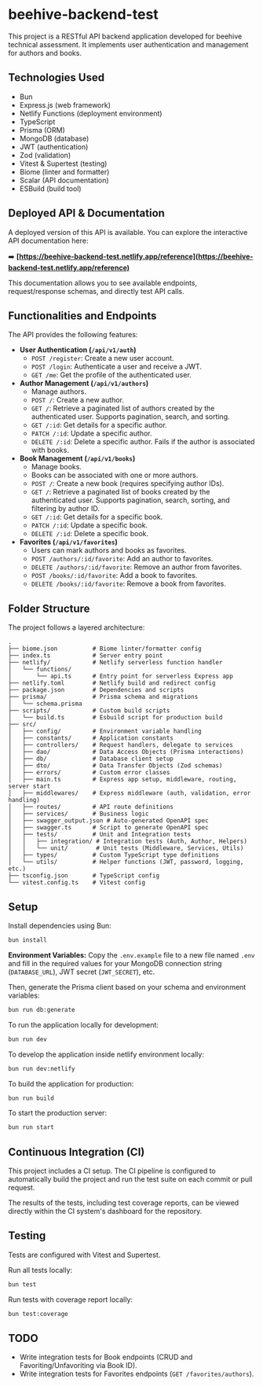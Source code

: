 # beehive-backend-test

This project is a RESTful API backend application developed for beehive technical assessment. It implements user authentication and management for authors and books.

## Technologies Used

- Bun
- Express.js (web framework)
- Netlify Functions (deployment environment)
- TypeScript
- Prisma (ORM)
- MongoDB (database)
- JWT (authentication)
- Zod (validation)
- Vitest & Supertest (testing)
- Biome (linter and formatter)
- Scalar (API documentation)
- ESBuild (build tool)

## Deployed API & Documentation

A deployed version of this API is available. You can explore the interactive API documentation here:

➡️ **[https://beehive-backend-test.netlify.app/reference](https://beehive-backend-test.netlify.app/reference)**

This documentation allows you to see available endpoints, request/response schemas, and directly test API calls.

## Functionalities and Endpoints

The API provides the following features:

*   **User Authentication (`/api/v1/auth`)**
    *   `POST /register`: Create a new user account.
    *   `POST /login`: Authenticate a user and receive a JWT.
    *   `GET /me`: Get the profile of the authenticated user.
*   **Author Management (`/api/v1/authors`)**
    *   Manage authors.
    *   `POST /`: Create a new author.
    *   `GET /`: Retrieve a paginated list of authors created by the authenticated user. Supports pagination, search, and sorting.
    *   `GET /:id`: Get details for a specific author.
    *   `PATCH /:id`: Update a specific author.
    *   `DELETE /:id`: Delete a specific author. Fails if the author is associated with books.
*   **Book Management (`/api/v1/books`)**
    *   Manage books.
    *   Books can be associated with one or more authors.
    *   `POST /`: Create a new book (requires specifying author IDs).
    *   `GET /`: Retrieve a paginated list of books created by the authenticated user. Supports pagination, search, sorting, and filtering by author ID.
    *   `GET /:id`: Get details for a specific book.
    *   `PATCH /:id`: Update a specific book.
    *   `DELETE /:id`: Delete a specific book.
*   **Favorites (`/api/v1/favorites`)**
    *   Users can mark authors and books as favorites.
    *   `POST /authors/:id/favorite`: Add an author to favorites.
    *   `DELETE /authors/:id/favorite`: Remove an author from favorites.
    *   `POST /books/:id/favorite`: Add a book to favorites.
    *   `DELETE /books/:id/favorite`: Remove a book from favorites.

## Folder Structure

The project follows a layered architecture:

```
.
├── biome.json          # Biome linter/formatter config
├── index.ts            # Server entry point
├── netlify/            # Netlify serverless function handler
│   └── functions/
│       └── api.ts      # Entry point for serverless Express app
├── netlify.toml        # Netlify build and redirect config
├── package.json        # Dependencies and scripts
├── prisma/             # Prisma schema and migrations
│   └── schema.prisma
├── scripts/            # Custom build scripts
│   └── build.ts        # Esbuild script for production build
├── src/
│   ├── config/         # Environment variable handling
│   ├── constants/      # Application constants
│   ├── controllers/    # Request handlers, delegate to services
│   ├── dao/            # Data Access Objects (Prisma interactions)
│   ├── db/             # Database client setup
│   ├── dto/            # Data Transfer Objects (Zod schemas)
│   ├── errors/         # Custom error classes
│   ├── main.ts         # Express app setup, middleware, routing, server start
│   ├── middlewares/    # Express middleware (auth, validation, error handling)
│   ├── routes/         # API route definitions
│   ├── services/       # Business logic
│   ├── swagger_output.json # Auto-generated OpenAPI spec
│   ├── swagger.ts      # Script to generate OpenAPI spec
│   ├── tests/          # Unit and Integration tests
│   │   ├── integration/ # Integration tests (Auth, Author, Helpers)
│   │   └── unit/        # Unit tests (Middleware, Services, Utils)
│   ├── types/          # Custom TypeScript type definitions
│   └── utils/          # Helper functions (JWT, password, logging, etc.)
├── tsconfig.json       # TypeScript config
└── vitest.config.ts    # Vitest config
```

## Setup

Install dependencies using Bun:

```bash
bun install
```

**Environment Variables:** Copy the `.env.example` file to a new file named `.env` and fill in the required values for your MongoDB connection string (`DATABASE_URL`), JWT secret (`JWT_SECRET`), etc.

Then, generate the Prisma client based on your schema and environment variables:

```bash
bun run db:generate
```

To run the application locally for development:

```bash
bun run dev
```

To develop the application inside netlify environment locally:

```bash
bun run dev:netlify
```

To build the application for production:

```bash
bun run build
```

To start the production server:

```bash
bun run start
```

## Continuous Integration (CI)

This project includes a CI setup. The CI pipeline is configured to automatically build the project and run the test suite on each commit or pull request.

The results of the tests, including test coverage reports, can be viewed directly within the CI system's dashboard for the repository.

## Testing

Tests are configured with Vitest and Supertest.

Run all tests locally:

```bash
bun test
```

Run tests with coverage report locally:

```bash
bun test:coverage
```

## TODO

*   Write integration tests for Book endpoints (CRUD and Favoriting/Unfavoriting via Book ID).
*   Write integration tests for Favorites endpoints (`GET /favorites/authors`).
